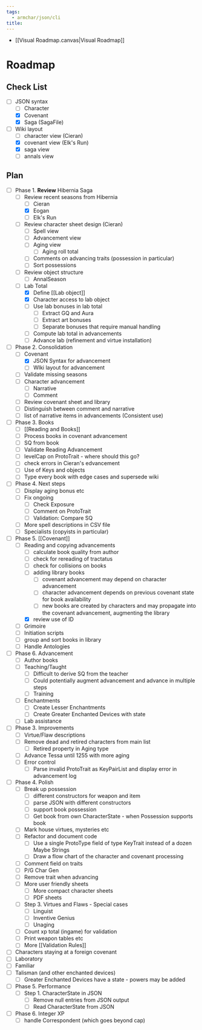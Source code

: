 ```yaml
---
tags:
  - armchar/json/cli
title:
---
```


+ [[Visual Roadmap.canvas|Visual Roadmap]]

# Roadmap
## Check List

+ [ ] JSON syntax
	+ [ ] Character
	+ [x] Covenant
	+ [x] Saga  (SagaFile)
+ [ ] Wiki layout
	+ [ ] character view (Cieran)
	+ [x] covenant view (Elk's Run)
	+ [x] saga view
	+ [ ] annals view

## Plan

+ [ ] Phase 1.  **Review** Hibernia Saga
	+ [ ] Review recent seasons from Hibernia 
		+ [ ] Cieran
		+ [x] Eogan
		+ [ ] Elk's Run
	+ [ ] Review character sheet design (Cieran)
		+ [ ] Spell view
		+ [ ] Advancement view
		+ [ ] Aging view
			+ [ ] Aging roll total
		+ [ ] Comments on advancing traits (possession in particular)
		+ [ ] Sort possessions
	+ [ ] Review object structure
		+ [ ] AnnalSeason 
	+ [ ] Lab Total
		+ [x] Define [[Lab object]]
		+ [x] Character access to lab object
		+ [ ] Use lab bonuses in lab total
			+ [ ] Extract GQ and Aura
			+ [ ] Extract art bonuses
			+ [ ] Separate bonuses that require manual handling
		+ [ ] Compute lab total in advancements
		+ [ ] Advance lab (refinement and virtue installation)
+ [ ] Phase 2. Consolidation
	+ [ ] Covenant
		+ [x] JSON Syntax for advancement
		+ [ ] WIki layout for advancement
	+ [ ] Validate missing seasons
	+ [ ] Character advancement
		+ [ ] Narrative 
		+ [ ] Comment
	+ [ ] Review covenant sheet and library
	+ [ ] Distinguish between comment and narrative
	+ [ ] list of narrative items in advancements (Consistent use)
+ [ ] Phase 3. Books
	+ [ ] [[Reading and Books]]
	+ [ ] Process books in covenant advancement
	+ [ ] SQ from book
	+ [ ] Validate Reading Advancement
	+ [ ] levelCap on ProtoTrait - where should this go?
	+ [ ] check errors in Cieran's edvancement
	+ [ ] Use of Keys and objects
	+ [ ] Type every book with edge cases and supersede wiki
+ [ ] Phase 4. Next steps
	+ [ ] Display aging bonus etc
	+ [ ] Fix ongoing
		+ [ ] Check Exposure
		+ [ ] Comment on ProtoTrait
		+ [ ] Validation: Compare SQ
	+ [ ] More spell descriptions in CSV file
	+ [ ] Specialists (copyists in particular)
+ [ ] Phase 5. [[Covenant]]
	+ [ ] Reading and copying advancements
		+ [ ] calculate book quality from author
		+ [ ] check for rereading of tractatus
		+ [ ] check for collisions on books
		+ [ ] adding library books
			+ [ ] covenant advancement may depend on character advancement
			+ [ ] character advancement depends on previous covenant state for book availability
			+ [ ] new books are created by characters and may propagate into the covenant advancement, augmenting the library
		+ [x] review use of ID
	+ [ ] Grimoire
	+ [ ] Initiation scripts
	+ [ ] group and  sort books in library
	+ [ ] Handle Antologies
+ [ ] Phase 6. Advancement 
	+ [ ] Author books
	+ [ ] Teaching/Taught
		+ [ ] Difficult to derive SQ from the teacher
		+ [ ] Could potentially augment advancement and advance in multiple steps
		+ [ ] Training
	+ [ ] Enchantments
		+ [ ] Create Lesser Enchantments
		+ [ ] Create Greater Enchanted Devices with state
	+ [ ] Lab assistance
+ [ ] Phase 3. Improvements
	+ [ ] Virtue/Flaw descriptions
	+ [ ] Remove dead and retired characters from main list
		+ [ ] Retired property in Aging type
	+ [ ] Advance Tessa until 1255 with more aging
	+ [ ] Error control
		+ [ ] Parse invalid ProtoTrait as KeyPairList and display error in advancement log
+ [ ] Phase 4. Polish
	+ [ ] Break up possession
		+ [ ] different constructors for weapon and item
		+ [ ] parse JSON with different constructors
		+ [ ] support book possession
		+ [ ] Get book from own CharacterState - when Possession supports book
	+ [ ] Mark house virtues, mysteries etc
	+ [ ] Refactor and document code
		+ [ ] Use a single ProtoType field of type KeyTrait instead of a dozen Maybe Strings
		+ [ ] Draw a flow chart of the character and covenant processing
	+ [ ] Comment field on traits
	+ [ ] P/G Char Gen
	+ [ ] Remove trait when advancing
	+ [ ] More user friendly sheets
		+ [ ] More compact character sheets
		+ [ ] PDF sheets
	+ [ ] Step 3. Virtues and Flaws - Special cases
		+ [ ] Linguist
		+ [ ] Inventive Genius
		+ [ ] Unaging
	+ [ ] Count xp total (ingame) for validation
	+ [ ] Print weapon tables etc
	+ [ ] More [[Validation Rules]]
+ [ ] Characters staying at a foreign covenant
+ [ ] Laboratory
+ [ ] Familiar
+ [ ] Talisman (and other enchanted devices)
	+ [ ] Greater Enchanted Devices have a state - powers may be added
+ [ ] Phase 5. Performance
	+ [ ] Step 1.  CharacterState in JSON
		+ [ ] Remove null entries from JSON output
		+ [ ] Read CharacterState from JSON
+ [ ] Phase 6. Integer XP
	+ [ ] handle Correspondent (which goes beyond cap)
